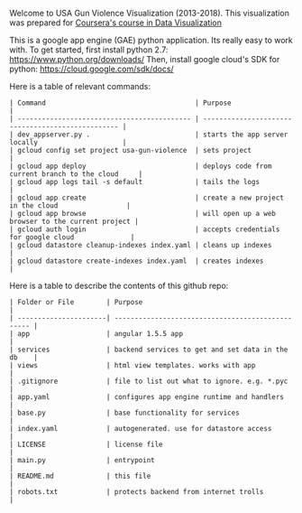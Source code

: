 Welcome to USA Gun Violence Visualization (2013-2018).
This visualization was prepared for [Coursera's course in Data Visualization](https://www.coursera.org/learn/datavisualization)

This is a google app engine (GAE) python application.
Its really easy to work with. 
To get started, first install python 2.7: https://www.python.org/downloads/
Then, install google cloud's SDK for python: https://cloud.google.com/sdk/docs/

Here is a table of relevant commands:
```
| Command                                     | Purpose                                           |
| ------------------------------------------- | ------------------------------------------------- |
| dev_appserver.py .                          | starts the app server locally                     |
| gcloud config set project usa-gun-violence  | sets project                                      |
| gcloud app deploy                           | deploys code from current branch to the cloud     |
| gcloud app logs tail -s default             | tails the logs                                    |
| gcloud app create                           | create a new project in the cloud                 |
| gcloud app browse                           | will open up a web browser to the current project |
| gcloud auth login                           | accepts credentials for google cloud              |
| gcloud datastore cleanup-indexes index.yaml | cleans up indexes                                 |
| gcloud datastore create-indexes index.yaml  | creates indexes                                   |
```

Here is a table to describe the contents of this github repo:
```
| Folder or File        | Purpose                                           |
| ----------------------| ------------------------------------------------- |
| app                   | angular 1.5.5 app                                 |
| services              | backend services to get and set data in the db    |
| views                 | html view templates. works with app               |
| .gitignore            | file to list out what to ignore. e.g. *.pyc       |
| app.yaml              | configures app engine runtime and handlers        |
| base.py               | base functionality for services                   |
| index.yaml            | autogenerated. use for datastore access           |
| LICENSE               | license file                                      |
| main.py               | entrypoint                                        |
| README.md             | this file                                         |
| robots.txt            | protects backend from internet trolls             |
```